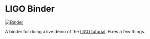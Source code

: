# LIGO Binder

[![Binder](http://mybinder.org/badge.svg)](https://beta.mybinder.org/repo/minrk/ligo-binder)

A binder for doing a live demo of the [LIGO tutorial](https://losc.ligo.org/events/GW170104/). Fixes a few things.
